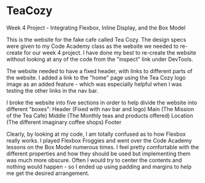 # TeaCozy
Week 4 Project - Integrating Flexbox, Inline Display, and the Box Model


This is the website for the fake cafe called Tea Cozy. The design specs were given to my Code Academy class as the website we needed to re-create for our week 4 project. I have done my best to re-create the website without looking at any of the code from the "inspect" link under DevTools.

The website needed to have a fixed header, with links to different parts of the website. I added a link to the "home" page using the Tea Cozy logo image as an added feature - which was especially helpful when I was testing the other links in the nav bar.

I broke the website into five sections in order to help divide the website into different "boxes":
  Header (Fixed with nav bar and logo)
  Main (The Mission of the Tea Cafe)
  Middle (The Monthly teas and products offered)
  Location (The different imaginary coffee shops)
  Footer

Clearly, by looking at my code, I am totally confused as to how Flexbox really works. I played Flexbox Froggies and went over the Code Academy lessons on the Box Model numerous times. I feel pretty comfortable with the different properties and how they should be used but implementing them was much more obscure.  Often I would try to center the contents and nothing would happen - so I ended up using padding and margins to help me get the desired arrangement.  
